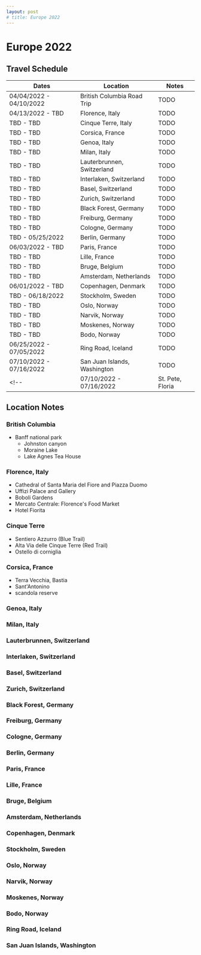 ```yaml
---
layout: post
# title: Europe 2022
---
```


# Europe 2022

## Travel Schedule

| Dates         | Location      | Notes |
| ------------- | ------------- | ----- |
| 04/04/2022 - 04/10/2022 | British Columbia Road Trip | TODO |
| 04/13/2022 - TBD  | Florence, Italy | TODO |
| TBD - TBD  | Cinque Terre, Italy | TODO |
| TBD - TBD | Corsica, France | TODO |
| TBD - TBD | Genoa, Italy | TODO |
| TBD - TBD | Milan, Italy | TODO |
| TBD - TBD | Lauterbrunnen, Switzerland | TODO | 
| TBD - TBD | Interlaken, Switzerland | TODO |
| TBD - TBD | Basel, Switzerland | TODO |
| TBD - TBD | Zurich, Switzerland | TODO |
| TBD - TBD | Black Forest, Germany | TODO |
| TBD - TBD | Freiburg, Germany | TODO |
| TBD - TBD | Cologne, Germany | TODO |
| TBD - 05/25/2022 | Berlin, Germany | TODO |
| 06/03/2022 - TBD | Paris, France | TODO |
| TBD - TBD | Lille, France | TODO |
| TBD - TBD | Bruge, Belgium | TODO |
| TBD - TBD | Amsterdam, Netherlands | TODO |
| 06/01/2022 - TBD | Copenhagen, Denmark | TODO |
| TBD - 06/18/2022 | Stockholm, Sweden | TODO |
| TBD - TBD | Oslo, Norway | TODO |
| TBD - TBD | Narvik, Norway | TODO |
| TBD - TBD | Moskenes, Norway | TODO |
| TBD - TBD | Bodo, Norway | TODO |
| 06/25/2022 - 07/05/2022 | Ring Road, Iceland | TODO |
| 07/10/2022 - 07/16/2022 | San Juan Islands, Washington | TODO |
<!-- | 07/10/2022 - 07/16/2022 | St. Pete, Floria | TODO | -->


## Location Notes

### British Columbia

- Banff national park
    - Johnston canyon
    - Moraine Lake
    - Lake Agnes Tea House

### Florence, Italy

- Cathedral of Santa Maria del Fiore and Piazza Duomo
- Uffizi Palace and Gallery
- Boboli Gardens
- Mercato Centrale: Florence's Food Market
- Hotel Fiorita

### Cinque Terre

- Sentiero Azzurro (Blue Trail)
- Alta Via delle Cinque Terre (Red Trail)
- Ostello di corniglia

### Corsica, France

- Terra Vecchia, Bastia
- Sant'Antonino
- scandola reserve

### Genoa, Italy
### Milan, Italy
### Lauterbrunnen, Switzerland
### Interlaken, Switzerland
### Basel, Switzerland 
### Zurich, Switzerland
### Black Forest, Germany
### Freiburg, Germany
### Cologne, Germany
### Berlin, Germany
### Paris, France
### Lille, France
### Bruge, Belgium
### Amsterdam, Netherlands
### Copenhagen, Denmark
### Stockholm, Sweden
### Oslo, Norway
### Narvik, Norway
### Moskenes, Norway
### Bodo, Norway
### Ring Road, Iceland
### San Juan Islands, Washington

<!-- # salzberg salt mine, slides, underwater lake
# Neuschwanstein Castle
# fussen
# dachau
# chamonix
# rhine: basel, freiburg, black forest, zurich, cologne
# bruge: artwork, canals
# narvik 
# Pilatus -->


